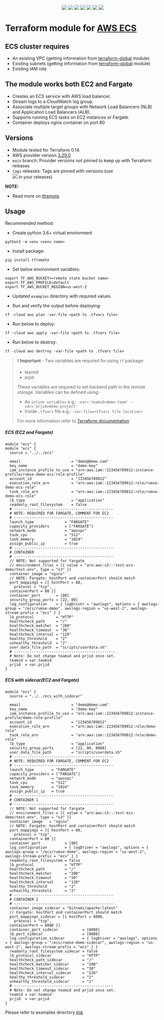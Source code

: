 <p align="center">
    <a href="https://github.com/tomarv2/terraform-aws-ecs/actions/workflows/security_scans.yml" alt="Security Scans">
        <img src="https://github.com/tomarv2/terraform-aws-ecs/actions/workflows/security_scans.yml/badge.svg?branch=main" /></a>
    <a href="https://www.apache.org/licenses/LICENSE-2.0" alt="license">
        <img src="https://img.shields.io/github/license/tomarv2/terraform-aws-ecs" /></a>
    <a href="https://github.com/tomarv2/terraform-aws-ecs/tags" alt="GitHub tag">
        <img src="https://img.shields.io/github/v/tag/tomarv2/terraform-aws-ecs" /></a>
    <a href="https://github.com/tomarv2/terraform-aws-ecs/pulse" alt="Activity">
        <img src="https://img.shields.io/github/commit-activity/m/tomarv2/terraform-aws-ecs" /></a>
    <a href="https://stackoverflow.com/users/6679867/tomarv2" alt="Stack Exchange reputation">
        <img src="https://img.shields.io/stackexchange/stackoverflow/r/6679867"></a>
    <a href="https://discord.gg/XH975bzN" alt="chat on Discord">
        <img src="https://img.shields.io/discord/813961944443912223?logo=discord"></a>
    <a href="https://twitter.com/intent/follow?screen_name=varuntomar2019" alt="follow on Twitter">
        <img src="https://img.shields.io/twitter/follow/varuntomar2019?style=social&logo=twitter"></a>
</p>

# Terraform module for [AWS ECS](https://aws.amazon.com/ecs)

## ECS cluster requires
- An existing VPC (getting information from [terraform-global](https://github.com/tomarv2/terraform-global) module)
- Existing subnets (getting information from [terraform-global](https://github.com/tomarv2/terraform-global) module)
- Existing IAM role

## The module works both EC2 and Fargate
- Creates an ECS service with AWS load balancer.
- Stream logs to a CloudWatch log group.
- Associate multiple target groups with Network Load Balancers (NLB) and Application Load Balancers (ALB).
- Supports running ECS tasks on EC2 instances or Fargate.
- Container deploys nginx container on port 80

## Versions

- Module tested for Terraform 0.14.
- AWS provider version [3.29.0](https://registry.terraform.io/providers/hashicorp/aws/latest)
- `main` branch: Provider versions not pinned to keep up with Terraform releases
- `tags` releases: Tags are pinned with versions (use     
        <a href="https://github.com/tomarv2/terraform-aws-ecs/tags" alt="GitHub tag">
        <img src="https://img.shields.io/github/v/tag/tomarv2/terraform-aws-ecs" /></a>
  in your releases)

**NOTE:** 

- Read more on [tfremote](https://github.com/tomarv2/tfremote)

## Usage 

Recommended method:

- Create python 3.6+ virtual environment 
```
python3 -m venv <venv name>
```

- Install package:
```
pip install tfremote
```

- Set below environment variables:
```
export TF_AWS_BUCKET=<remote state bucket name>
export TF_AWS_PROFILE=default
export TF_AWS_BUCKET_REGION=us-west-2
```  

- Updated `examples` directory with required values 

- Run and verify the output before deploying:
```
tf -cloud aws plan -var-file <path to .tfvars file>
```

- Run below to deploy:
```
tf -cloud aws apply -var-file <path to .tfvars file>
```

- Run below to destroy:
```
tf -cloud aws destroy -var-file <path to .tfvars file>
```

> ❗️ **Important** - Two variables are required for using `tf` package:
>
> - teamid
> - prjid
>
> These variables are required to set backend path in the remote storage.
> Variables can be defined using:
>
> - As `inline variables` e.g.: `-var='teamid=demo-team' -var='prjid=demo-project'`
> - Inside `.tfvars` file e.g.: `-var-file=<tfvars file location> `
>
> For more information refer to [Terraform documentation](https://www.terraform.io/docs/language/values/variables.html)

##### ECS (EC2 and Fargate)
```
module "ecs" {
module "ecs" {
  source = "../../ecs"

  email                       = "demo@demo.com"
  key_name                    = "demo-key"
  iam_instance_profile_to_use = "arn:aws:iam::123456789012:instance-profile/rumse-demo-ecs-role-profile"
  account_id                  = "123456789012"
  execution_role_arn          = "arn:aws:iam::123456789012:role/rumse-demo-ecs-role"
  task_role_arn               = "arn:aws:iam::123456789012:role/rumse-demo-ecs-role"
  lb_type                     = "application"
  readonly_root_filesystem    = false
  # ---------------------------------------------
  # NOTE: REQUIRED FOR FARGATE, COMMENT FOR EC2
  # ---------------------------------------------
  launch_type              = "FARGATE"
  capacity_providers       = ["FARGATE"]
  network_mode             = "awsvpc"
  task_cpu                 = "512"
  task_memory              = "1024"
  assign_public_ip         = true
  # ---------------------------------------------
  # CONTAINER
  # ---------------------------------------------
  // NOTE: Not supported for fargate
  // environment_files = [{ value = "arn:aws:s3:::test-ecs-demo/test.env", type = "s3" }]
  container_image = "nginx"
  // NOTE: Fargate: hostPort and containerPort should match
  port_mappings = [{ hostPort = 80,
    protocol = "tcp",
  containerPort = 80 }]
  container_port       = [80]
  security_group_ports = [22, 80]
  log_configuration    = { logDriver = "awslogs", options = { awslogs-group = "/ecs/rumse-demo", awslogs-region = "us-west-2", awslogs-stream-prefix = "ecs" } }
  lb_protocol          = "HTTP"
  healthcheck_path     = "/"
  healthcheck_matcher  = "200"
  healthcheck_timeout  = "30"
  healthcheck_interval = "120"
  healthy_threshold    = "2"
  unhealthy_threshold  = "2"
  user_data_file_path  = "scripts/userdata.sh"
  # ----------------------------------------------
  # Note: Do not change teamid and prjid once set.
  teamid = var.teamid
  prjid  = var.prjid
}
```

##### ECS with sidecar(EC2 and Fargate)
```
module "ecs" {
  source = "../../ecs_with_sidecar"

  email                       = "demo@demo.com"
  key_name                    = "demo-key"
  iam_instance_profile_to_use = "arn:aws:iam::123456789012:instance-profile/demo-role-profile"
  account_id                  = "123456789012"
  execution_role_arn          = "arn:aws:iam::123456789012:role/demo-role"
  task_role_arn               = "arn:aws:iam::123456789012:role/demo-role"
  lb_type                     = "application"
  security_group_ports        = [22, 80, 8080]
  user_data_file_path         = "scripts/userdata.sh"
  # ---------------------------------------------
  # NOTE: REQUIRED FOR FARGATE, COMMENT FOR EC2
  # ---------------------------------------------
  launch_type        = "FARGATE"
  capacity_providers = ["FARGATE"]
  network_mode       = "awsvpc"
  task_cpu           = "512"
  task_memory        = "1024"
  assign_public_ip   = true
  # ---------------------------------------------
  # CONTAINER 1
  # ---------------------------------------------
  // NOTE: Not supported for fargate
  // environment_files = [{ value = "arn:aws:s3:::test-ecs-demo/test.env", type = "s3" }]
  container_image   = "nginx"
  // NOTE: Fargate: hostPort and containerPort should match
  port_mappings = [{ hostPort = 80,
    protocol = "tcp",
  containerPort = 80 }]
  container_port           = [80]
  log_configuration        = { logDriver = "awslogs", options = { awslogs-group = "/ecs/rumse-demo", awslogs-region = "us-west-2", awslogs-stream-prefix = "ecs" } }
  readonly_root_filesystem = false
  lb_protocol              = "HTTP"
  healthcheck_path         = "/"
  healthcheck_matcher      = "200"
  healthcheck_timeout      = "30"
  healthcheck_interval     = "120"
  healthy_threshold        = "2"
  unhealthy_threshold      = "2"
  # ---------------------------------------------
  # CONTAINER 2
  # ---------------------------------------------
  container_image_sidecar = "bitnami/apache:latest"
  // Fargate: hostPort and containerPort should match
  port_mappings_sidecar = [{ hostPort = 8080,
    protocol = "tcp",
  containerPort = 8080 }]
  container_port_sidecar           = [8080]
  lb_port_sidecar                  = [8080]
  log_configuration_sidecar        = { logDriver = "awslogs", options = { awslogs-group = "/ecs/rumse-demo-sidecar", awslogs-region = "us-west-2", awslogs-stream-prefix = "ecs" } }
  readonly_root_filesystem_sidecar = false
  lb_protocol_sidecar              = "HTTP"
  healthcheck_path_sidecar         = "/"
  healthcheck_matcher_sidecar      = "200"
  healthcheck_timeout_sidecar      = "30"
  healthcheck_interval_sidecar     = "120"
  healthy_threshold_sidecar        = "2"
  unhealthy_threshold_sidecar      = "2"
  # ---------------------------------------------
  # Note: Do not change teamid and prjid once set.
  teamid = var.teamid
  prjid  = var.prjid
}
```

Please refer to examples directory [link](examples)
